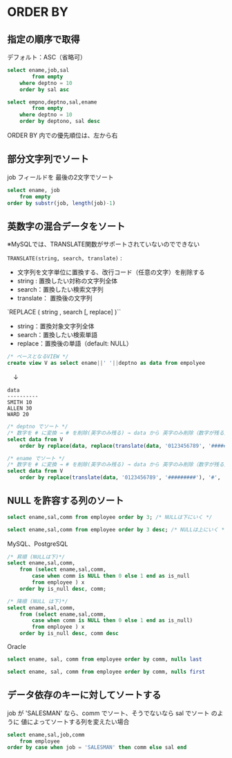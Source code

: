
# ORDER BY

## 指定の順序で取得

デフォルト：ASC（省略可）

```sql
select ename,job,sal
		from empty
	where deptno = 10
	order by sal asc
```

```sql
select empno,deptno,sal,ename
		from empty
	where deptno = 10
	order by deptono, sal desc
```
ORDER BY 内での優先順位は、左から右
## 部分文字列でソート

job フィールドを 最後の2文字でソート
```sql
select ename, job
	from empty
order by substr(job, length(job)-1)
```

## 英数字の混合データをソート

※MySQLでは、TRANSLATE関数がサポートされていないのでできない

`TRANSLATE(string, search, translate)` :
- 文字列を文字単位に置換する、改行コード（任意の文字）を削除する
- string : 置換したい対称の文字列全体
- search：置換したい検索文字列
- translate： 置換後の文字列

`REPLACE ( string , search [, replace] )``
- string：置換対象文字列全体
- search：置換したい検索単語
- replace：置換後の単語（default: NULL）

```sql
/* ベースとなるVIEW */
create view V as select ename||' '||deptno as data from empolyee
```
　↓
```
data
----------
SMITH 10
ALLEN 30
WARD 20
```

```sql
/* deptno でソート */
/* 数字を # に変換 → # を削除(英字のみ残る) → data から 英字のみ削除（数字が残る）→ data から数字のみ削除（英字が残る） */
select data from V
	order by replace(data, replace(translate(data, '0123456789', '#########'), '#', ''), '');

/* ename でソート */
/* 数字を # に変換 → # を削除(英字のみ残る) → data から 英字のみ削除（数字が残る） */
select data from V
	order by replace(translate(data, '0123456789', '#########'), '#', '');
```

## NULL を許容する列のソート

```sql
select ename,sal,comm from employee order by 3; /* NULLは下にいく */

select ename,sal,comm from employee order by 3 desc; /* NULLは上にいく */
```

MySQL、PostgreSQL
```sql
/* 昇順 (NULLは下)*/
select ename,sal,comm,
	from (select ename,sal,comm,
		case when comm is NULL then 0 else 1 end as is_null
		from employee ) x
	order by is_null desc, comm;

/* 降順 (NULL は下)*/
select ename,sal,comm,
	from (select ename,sal,comm,
		case when comm is NULL then 0 else 1 end as is_null)
		from employee ) x
	order by is_null desc, comm desc
```

Oracle
```sql
select ename, sal, comm from employee order by comm, nulls last

select ename, sal, comm from employee order by comm, nulls first
```

## データ依存のキーに対してソートする

job が 'SALESMAN' なら、comm でソート、そうでないなら sal でソート のように
値によってソートする列を変えたい場合

```sql
select ename,sal,job,comm
	from employee
order by case when job = 'SALESMAN' then comm else sal end
```
